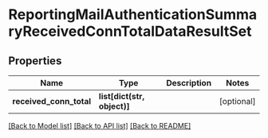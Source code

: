 # ReportingMailAuthenticationSummaryReceivedConnTotalDataResultSet

## Properties
Name | Type | Description | Notes
------------ | ------------- | ------------- | -------------
**received_conn_total** | **list[dict(str, object)]** |  | [optional] 

[[Back to Model list]](../README.md#documentation-for-models) [[Back to API list]](../README.md#documentation-for-api-endpoints) [[Back to README]](../README.md)

